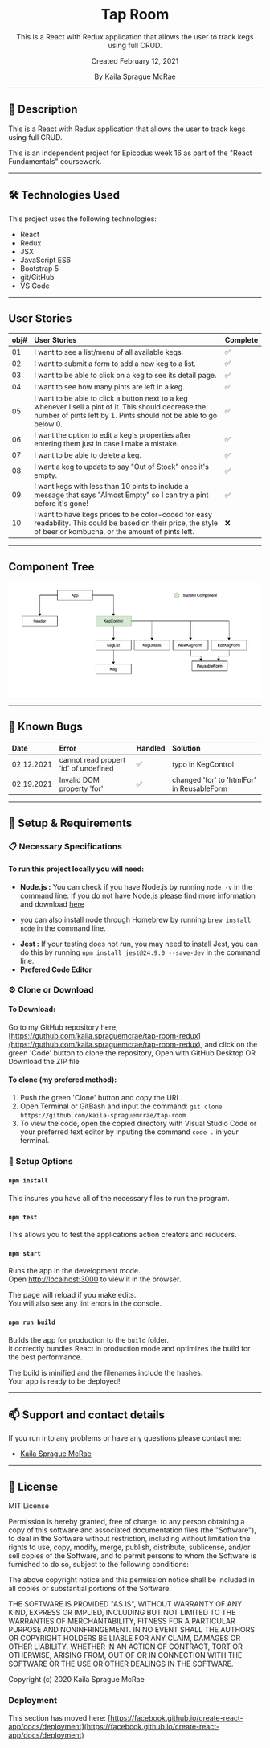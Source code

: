 <br>
<h1 align = "center">
  <b>Tap Room </b>
</h1>

<p align = "center">
  This is a React with Redux application that allows the user to track kegs using full CRUD.  

</p>
<p align = "center"> Created February 12, 2021 </p>

<p align = "center">
  By Kaila Sprague McRae
</p>

--------------------

## 📖  Description

This is a React with Redux application that allows the user to track kegs using full CRUD.  

This is an independent project for Epicodus week 16 as part of the "React Fundamentals" coursework. 

--------------------

## 🛠️ Technologies Used

This project uses the following technologies:

- React
- Redux
- JSX
- JavaScript ES6
- Bootstrap 5
- git/GitHub
- VS Code

-------------------

## User Stories

| obj# | User Stories | Complete |
| :------------- | :------------- | :------------- |
| 01 | I want to see a list/menu of all available kegs. | ✅ |
| 02 | I want to submit a form to add a new keg to a list. | ✅ |
| 03 | I want to be able to click on a keg to see its detail page. | ✅ |
| 04 | I want to see how many pints are left in a keg. | ✅ |
| 05 | I want to be able to click a button next to a keg whenever I sell a pint of it. This should decrease the number of pints left by 1. Pints should not be able to go below 0. | ✅ |
| 06 | I want the option to edit a keg's properties after entering them just in case I make a mistake. | ✅ |
| 07 | I want to be able to delete a keg. | ✅ |
| 08 | I want a keg to update to say "Out of Stock" once it's empty. | ✅ |
| 09 | I want kegs with less than 10 pints to include a message that says "Almost Empty" so I can try a pint before it's gone! | ✅ |
| 10 | I want to have kegs prices to be color-coded for easy readability. This could be based on their price, the style of beer or kombucha, or the amount of pints left. | ❌ |
 
-------------------

## Component Tree

![Component Tree for tap-room project](./readmeAssets/img/component-tree.png)

-------------------

## 🐛 Known Bugs

| Date | Error | Handled | Solution |
| :------------- | :------------- | :------------- | :------------- |
| 02.12.2021 | cannot read propert 'id' of undefined | ✅ | typo in KegControl |
| 02.19.2021 | Invalid DOM property 'for' | ✅ | changed 'for' to 'htmlFor' in ReusableForm |

-------------------

## 🔧 Setup & Requirements

### 📋 Necessary Specifications

#### To run this project locally you will need:

- **Node.js :** You can check if you have Node.js by running `node -v` in the command line. If you do not have Node.js please find more information and download [here](https://nodejs.org/en/)
* you can also install node through Homebrew by running `brew install node` in the command line.
- **Jest :** If your testing does not run, you may need to install Jest, you can do this by running `npm install jest@24.9.0 --save-dev` in the command line.
- **Prefered Code Editor**

### ⚙️ Clone or Download

#### To Download:

Go to my GitHub repository here, [https://guthub.com/kaila.spraguemcrae/tap-room-redux](https://guthub.com/kaila.spraguemcrae/tap-room-redux), and click on the green 'Code' button to clone the repository, Open with GitHub Desktop OR Download the ZIP file

#### To clone (my prefered method):

1. Push the green 'Clone' button and copy the URL.
2. Open Terminal or GitBash and input the command: `git clone https://github.com/kaila-spraguemcrae/tap-room`
3. To view the code, open the copied directory with Visual Studio Code or your preferred text editor by inputing the command `code .` in your terminal.

### 🧰  Setup Options

#### `npm install` 

This insures you have all of the necessary files to run the program.

#### `npm test`

This allows you to test the applications action creators and reducers.

#### `npm start`

Runs the app in the development mode.\
Open [http://localhost:3000](http://localhost:3000) to view it in the browser.

The page will reload if you make edits.\
You will also see any lint errors in the console.

#### `npm run build`

Builds the app for production to the `build` folder.\
It correctly bundles React in production mode and optimizes the build for the best performance.

The build is minified and the filenames include the hashes.\
Your app is ready to be deployed!

--------------------------

## 📫 Support and contact details

If you run into any problems or have any questions please contact me:
- [Kaila Sprague McRae](mailto:kaila.sprague@icloud.com)

---------------------------

## 📘 License

MIT License

Permission is hereby granted, free of charge, to any person obtaining a copy
of this software and associated documentation files (the "Software"), to deal
in the Software without restriction, including without limitation the rights
to use, copy, modify, merge, publish, distribute, sublicense, and/or sell
copies of the Software, and to permit persons to whom the Software is
furnished to do so, subject to the following conditions:

The above copyright notice and this permission notice shall be included in all
copies or substantial portions of the Software.

THE SOFTWARE IS PROVIDED "AS IS", WITHOUT WARRANTY OF ANY KIND, EXPRESS OR
IMPLIED, INCLUDING BUT NOT LIMITED TO THE WARRANTIES OF MERCHANTABILITY,
FITNESS FOR A PARTICULAR PURPOSE AND NONINFRINGEMENT. IN NO EVENT SHALL THE
AUTHORS OR COPYRIGHT HOLDERS BE LIABLE FOR ANY CLAIM, DAMAGES OR OTHER
LIABILITY, WHETHER IN AN ACTION OF CONTRACT, TORT OR OTHERWISE, ARISING FROM,
OUT OF OR IN CONNECTION WITH THE SOFTWARE OR THE USE OR OTHER DEALINGS IN THE
SOFTWARE.

Copyright (c) 2020 Kaila Sprague McRae








### Deployment

This section has moved here: [https://facebook.github.io/create-react-app/docs/deployment](https://facebook.github.io/create-react-app/docs/deployment)


